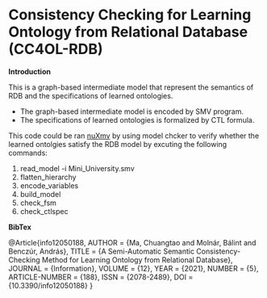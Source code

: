 # Consistency Checking for Learning Ontology from Relational Database (CC4OL-RDB)

**Introduction**

This is a graph-based intermediate model that represent the semantics of RDB and the specifications of learned ontologies.
- The graph-based intermediate model is encoded by SMV program.
- The specifications of learned ontologies is formalized by CTL formula.

This code could be ran [nuXmv](https://nusmv.fbk.eu/) by using model chcker to verify whether the learned ontolgies satisfy the RDB model by excuting the following commands:
1. read_model -i Mini_University.smv
2. flatten_hierarchy
3. encode_variables
4. build_model
5. check_fsm
6. check_ctlspec

**BibTex**

@Article{info12050188,
AUTHOR = {Ma, Chuangtao and Molnár, Bálint and Benczúr, András},
TITLE = {A Semi-Automatic Semantic Consistency-Checking Method for Learning Ontology from Relational Database},
JOURNAL = {Information},
VOLUME = {12},
YEAR = {2021},
NUMBER = {5},
ARTICLE-NUMBER = {188},
ISSN = {2078-2489},
DOI = {10.3390/info12050188}
}
